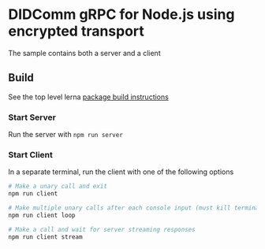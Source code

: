 # DIDComm gRPC for Node.js using encrypted transport

The sample contains both a server and a client

## Build

See the top level lerna [package build instructions](../../README.md)

### Start Server

Run the server with
`npm run server`

### Start Client

In a separate terminal, run the client with one of the following options
```bash
# Make a unary call and exit
npm run client

# Make multiple unary calls after each console input (must kill terminal to exit)
npm run client loop

# Make a call and wait for server streaming responses
npm run client stream
```

